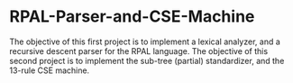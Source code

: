 # RPAL-Parser-and-CSE-Machine
The objective of this first project is to implement a lexical analyzer, and a recursive descent parser for the RPAL language. The objective of this second project is to implement the sub-tree (partial) standardizer, and the 13-rule CSE machine.
